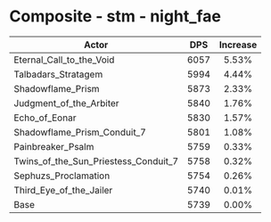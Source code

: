 # Composite - stm - night_fae
| Actor | DPS | Increase |
|---|:---:|:---:|
|Eternal_Call_to_the_Void|6057|5.53%|
|Talbadars_Stratagem|5994|4.44%|
|Shadowflame_Prism|5873|2.33%|
|Judgment_of_the_Arbiter|5840|1.76%|
|Echo_of_Eonar|5830|1.57%|
|Shadowflame_Prism_Conduit_7|5801|1.08%|
|Painbreaker_Psalm|5759|0.33%|
|Twins_of_the_Sun_Priestess_Conduit_7|5758|0.32%|
|Sephuzs_Proclamation|5754|0.26%|
|Third_Eye_of_the_Jailer|5740|0.01%|
|Base|5739|0.00%|
